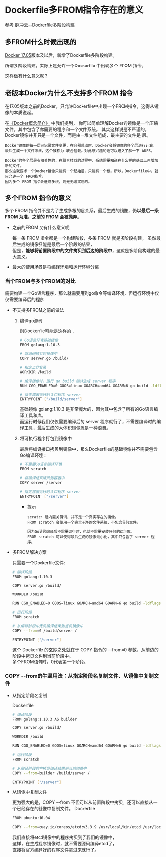 Dockerfile多FROM指令存在的意义
==

[参考 脉冲云--Dockerfile多阶段构建](https://maichong.io/help/docker/dockerfile-multi-stage.html)

## 多FROM什么时候出现的
[Docker 17.05](https://docs.docker.com/engine/release-notes/17.05/)版本及以后，新增了Dockerfile多阶段构建。

所谓多阶段构建，实际上是允许一个Dockerfile 中出现多个 FROM 指令。

这样做有什么意义呢？

## 老版本Docker为什么不支持多个FROM 指令

在17.05版本之前的Docker，只允许Dockerfile中出现一个FROM指令，这得从镜像的本质说起。

在[《Docker概念简介》](https://maichong.io/help/docker/induction.html) 中我们提到，
你可以简单理解Docker的镜像是一个压缩文件，其中包含了你需要的程序和一个文件系统。
其实这样说是不严谨的，Docker镜像并非只是一个文件，而是由一堆文件组成，最主要的文件是 层。

```text
Docker镜像的每一层只记录文件变更，在容器启动时，Docker会将镜像的各个层进行计算，
最后生成一个文件系统，这个被称为 联合挂载。对此感兴趣的话可以进入了解一下 AUFS。

Docker的各个层是有相关性的，在联合挂载的过程中，系统需要知道在什么样的基础上再增加新的文件。
那么这就要求一个Docker镜像只能有一个起始层，只能有一个根。所以，Dockerfile中，就只允许一个 FROM指令。
因为多个 FROM 指令会造成多根，则是无法实现的。
```

## 多个FROM 指令的意义
多个 FROM 指令并不是为了生成多根的层关系，最后生成的镜像，仍**以最后一条 FROM 为准，之前的 FROM 会被抛弃**。

* 之前的FROM 又有什么意义呢

    每一条 FROM 指令都是一个构建阶段，多条 FROM 就是多阶段构建， 
    虽然最后生成的镜像只能是最后一个阶段的结果，  
    但是，**能够将前置阶段中的文件拷贝到后边的阶段中**，这就是多阶段构建的最大意义。

* 最大的使用场景是将编译环境和运行环境分离

### 当个FROM与多个FROM的对比
需要构建一个Go语言程序，那么就需要用到go命令等编译环境，但运行环境中仅仅需要编译后的程序

* 不支持多FROM之前的做法
    
    1. 编译go源码
        
        则Dockerfile可能是这样的：
        ```bash
        # Go语言环境基础镜像
        FROM golang:1.10.3
        
        # 将源码拷贝到镜像中
        COPY server.go /build/
        
        # 指定工作目录
        WORKDIR /build
        
        # 编译镜像时，运行 go build 编译生成 server 程序
        RUN CGO_ENABLED=0 GOOS=linux GOARCH=amd64 GOARM=6 go build -ldflags '-w -s' -o server
        
        # 指定容器运行时入口程序 server
        ENTRYPOINT ["/build/server"]
        ```
        基础镜像 golang:1.10.3 是非常庞大的，因为其中包含了所有的Go语言编译工具和库。  
        而运行时候我们仅仅需要编译后的 server 程序就行了，不需要编译时的编译工具，最后生成的大体积镜像就是一种浪费。
    
    2. 将可执行程序打包到镜像中
    
        最后将编译接口拷贝到镜像中，那么Dockerfile的基础镜像并不需要包含Go编译环境：
        ```bash
        # 不需要Go语言编译环境
        FROM scratch
        
        # 将编译结果拷贝到容器中
        COPY server /server
        
        # 指定容器运行时入口程序 server
        ENTRYPOINT ["/server"]
        ```
        
        * 提示
            ```text
            scratch 是内置关键词，并不是一个真实存在的镜像。
            FROM scratch 会使用一个完全干净的文件系统，不包含任何文件。 
  
            因为Go语言编译后不需要运行时，也就不需要安装任何的运行库。 
            FROM scratch 可以使得最后生成的镜像最小化，其中只包含了 server 程序。
            ```
* 多FROM解决方案
    
    只需要一个Dockerfile文件:
    ```bash
    # 编译阶段
    FROM golang:1.10.3
    
    COPY server.go /build/
    
    WORKDIR /build
    
    RUN CGO_ENABLED=0 GOOS=linux GOARCH=amd64 GOARM=6 go build -ldflags '-w -s' -o server
    
    # 运行阶段
    FROM scratch
    
    # 从编译阶段中拷贝编译结果到当前镜像中
    COPY --from=0 /build/server /
    
    ENTRYPOINT ["/server"]
    ```
    这个 Dockerfile 的玄妙之处就在于 COPY 指令的 --from=0 参数，从前边的阶段中拷贝文件到当前阶段中。  
    多个FROM语句时，0代表第一个阶段。
    
### COPY --from的牛逼用法：从指定阶段名复制文件、从镜像中复制文件
* 从指定阶段名复制
    
    Dockerfile
    ```bash
    # 编译阶段
    FROM golang:1.10.3 AS builder
    
    COPY server.go /build/
    
    WORKDIR /build
    
    RUN CGO_ENABLED=0 GOOS=linux GOARCH=amd64 GOARM=6 go build -ldflags '-w -s' -o server
    
    # 运行阶段
    FROM scratch
    
    # 从编译阶段的中拷贝编译结果到当前镜像中
    COPY --from=builder /build/server /
    
    ENTRYPOINT ["/server"]
    ```

* 从镜像中复制文件

    更为强大的是，COPY --from 不但可以从前置阶段中拷贝，还可以直接从一个已经存在的镜像中复制文件。
    Dockerfile
    ```bash
    FROM ubuntu:16.04
    
    COPY --from=quay.io/coreos/etcd:v3.3.9 /usr/local/bin/etcd /usr/local/bin/
    ```
    我们直接将etcd镜像中的程序拷贝到了我们的镜像中，  
    这样，在生成程序镜像时，就不需要源码编译etcd了，  
    直接将官方编译好的程序文件拿过来就行了。
